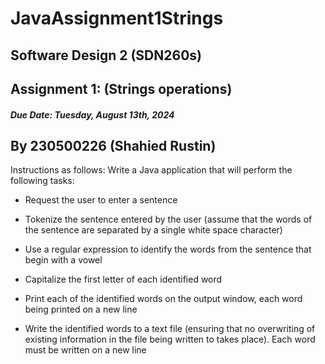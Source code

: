 # JavaAssignment1Strings

## Software Design 2 (SDN260s)
## Assignment 1: (Strings operations)
##### Due Date: Tuesday, August 13th, 2024

## By 230500226 (Shahied Rustin)
Instructions as follows:
Write a Java application that will perform the following tasks:

- Request the user to enter a sentence

- Tokenize the sentence entered by the user (assume that the words of the
sentence are separated by a single white space character)

- Use a regular expression to identify the words from the sentence that begin with
a vowel

- Capitalize the first letter of each identified word

- Print each of the identified words on the output window, each word being
printed on a new line

- Write the identified words to a text file (ensuring that no overwriting of existing
information in the file being written to takes place). Each word must be written
on a new line




